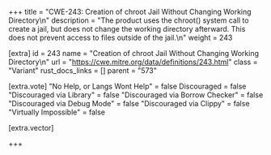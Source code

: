+++
title = "CWE-243: Creation of chroot Jail Without Changing Working Directory\n"
description = "The product uses the chroot() system call to create a jail, but does not change the working directory afterward. This does not prevent access to files outside of the jail.\n"
weight = 243

[extra]
id = 243
name = "Creation of chroot Jail Without Changing Working Directory\n"
url = "https://cwe.mitre.org/data/definitions/243.html"
class = "Variant"
rust_docs_links = []
parent = "573"

[extra.vote]
"No Help, or Langs Wont Help" = false
Discouraged = false
"Discouraged via Library" = false
"Discouraged via Borrow Checker" = false
"Discouraged via Debug Mode" = false
"Discouraged via Clippy" = false
"Virtually Impossible" = false

[extra.vector]

+++